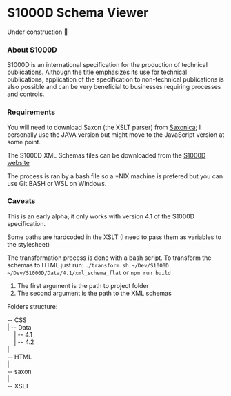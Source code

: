 # S1000D Schema Viewer

Under construction 🤫

### About S1000D

S1000D is an international specification for the production of technical publications. Although the title emphasizes its use for technical publications, application of the
specification to non-technical publications is also possible and can be very beneficial to businesses requiring processes and controls.

### Requirements

You will need to download Saxon (the XSLT parser) from [Saxonica](https://www.saxonica.com/download/download_page.xml); I personally use the JAVA version but might move to
the JavaScript version at some point.

The S1000D XML Schemas files can be downloaded from the [S1000D website](https://users.s1000d.org/ProductList.aspx)

The process is ran by a bash file so a \*NIX machine is prefered but you can use Git BASH or WSL on Windows.

### Caveats

This is an early alpha, it only works with version 4.1 of the S1000D specification.

Some paths are hardcoded in the XSLT (I need to pass them as variables to the stylesheet)

The transformation process is done with a bash script. To transform the schemas to HTML just run: `./transform.sh ~/Dev/S1000D
~/Dev/S1000D/Data/4.1/xml_schema_flat` or `npm run build`

1. The first argument is the path to project folder
2. The second argument is the path to the XML schemas

Folders structure:

-- CSS  
|
-- Data  
&nbsp;&nbsp;&nbsp;&nbsp;| -- 4.1  
&nbsp;&nbsp;&nbsp;&nbsp;| -- 4.2  
|  
-- HTML  
|  
-- saxon  
|  
-- XSLT
